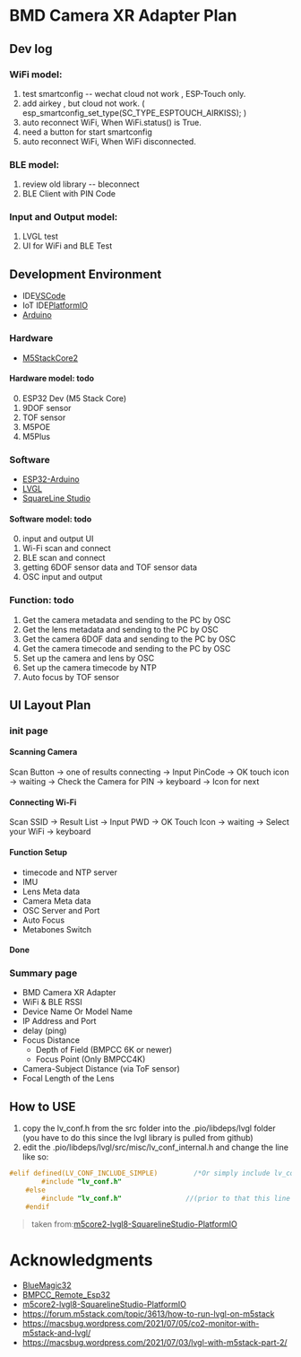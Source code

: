 # BMD Camera XR Adapter Plan

## Dev log

### WiFi model:
1. test smartconfig -- wechat cloud not work , ESP-Touch only.
2. add airkey , but cloud not work. ( esp_smartconfig_set_type(SC_TYPE_ESPTOUCH_AIRKISS); )
3. auto reconnect WiFi, When WiFi.status() is True.
4. need a button for start smartconfig
5. auto reconnect WiFi, When WiFi disconnected.

### BLE model:
1. review old library -- bleconnect
2. BLE Client with PIN Code

### Input and Output model:
1. LVGL test
2. UI for WiFi and BLE Test

## Development Environment
- IDE[VSCode](https://github.com/microsoft/vscode)
- IoT IDE[PlatformIO](https://github.com/platformio/platformio-vscode-ide)
- [Arduino](https://github.com/arduino/Arduino)

### Hardware
- [M5StackCore2](https://github.com/m5stack/M5Core2)

#### Hardware model: todo
0. ESP32 Dev (M5 Stack Core)
1. 9DOF sensor
2. TOF sensor
3. M5POE
4. M5Plus

### Software
- [ESP32-Arduino](https://github.com/espressif/arduino-esp32)
- [LVGL](https://github.com/lvgl/lvgl)
- [SquareLine Studio](https://docs.squareline.io/docs/squareline/)

#### Software model: todo
0. input and output UI
1. Wi-Fi scan and connect
2. BLE scan and connect
3. getting 6DOF sensor data and TOF sensor data
4. OSC input and output

### Function: todo
1. Get the camera metadata and sending to the PC by OSC
2. Get the lens metadata and sending to the PC by OSC
3. Get the camera 6DOF data and sending to the PC by OSC
4. Get the camera timecode and sending to the PC by OSC
5. Set up the camera and lens by OSC
6. Set up the camera timecode by NTP
7. Auto focus by TOF sensor

## UI Layout Plan

### init page

#### Scanning Camera
Scan Button -> one of results connecting -> Input PinCode -> OK
touch icon -> waiting -> Check the Camera for PIN -> keyboard -> Icon for next


#### Connecting Wi-Fi
Scan SSID -> Result List -> Input PWD -> OK
Touch Icon -> waiting -> Select your WiFi -> keyboard

#### Function Setup
- timecode and NTP server
- IMU
- Lens Meta data
- Camera Meta data
- OSC Server and Port
- Auto Focus
- Metabones Switch

#### Done

### Summary page
- BMD Camera XR Adapter 
- WiFi & BLE RSSI 
- Device Name Or Model Name
- IP Address and Port
- delay (ping)
- Focus Distance
    - Depth of Field (BMPCC 6K or newer)
    - Focus Point (Only BMPCC4K)
- Camera-Subject Distance (via ToF sensor)
- Focal Length of the Lens

## How to USE 
1. copy the lv_conf.h from the src folder into the .pio/libdeps/lvgl folder (you have to do this since the lvgl library is pulled from github)
2. edit the .pio/libdeps/lvgl/src/misc/lv_conf_internal.h and change the line like so:
```c
#elif defined(LV_CONF_INCLUDE_SIMPLE)         /*Or simply include lv_conf.h is enabled*/
        #include "lv_conf.h"
    #else
        #include "lv_conf.h"                //(prior to that this line had "../../lv_conf.h" remove the ../../)//
    #endif
```
> taken from:[m5core2-lvgl8-SquarelineStudio-PlatformIO](https://github.com/OzInFl/m5core2-lvgl8-SquarelineStudio-PlatformIO)

# Acknowledgments
- [BlueMagic32](https://github.com/schoolpost/BlueMagic32) 
- [BMPCC_Remote_Esp32](https://github.com/creacominc/BMPCC_Remote_Esp32)
- [m5core2-lvgl8-SquarelineStudio-PlatformIO](https://github.com/OzInFl/m5core2-lvgl8-SquarelineStudio-PlatformIO)
- https://forum.m5stack.com/topic/3613/how-to-run-lvgl-on-m5stack
- https://macsbug.wordpress.com/2021/07/05/co2-monitor-with-m5stack-and-lvgl/
- https://macsbug.wordpress.com/2021/07/03/lvgl-with-m5stack-part-2/